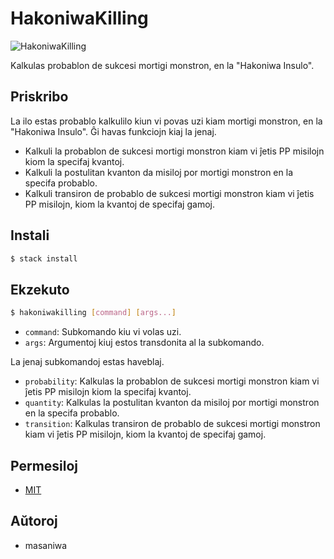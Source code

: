 HakoniwaKilling
===

![HakoniwaKilling](https://masaniwasdp.github.io/HakoniwaKilling/Screenshot.png)

Kalkulas probablon de sukcesi mortigi monstron, en la "Hakoniwa Insulo".

## Priskribo
La ilo estas probablo kalkulilo kiun vi povas uzi kiam mortigi monstron, en la "Hakoniwa Insulo".
Ĝi havas funkciojn kiaj la jenaj.

+ Kalkuli la probablon de sukcesi mortigi monstron kiam vi ĵetis PP misilojn kiom la specifaj kvantoj.
+ Kalkuli la postulitan kvanton da misiloj por mortigi monstron en la specifa probablo.
+ Kalkuli transiron de probablo de sukcesi mortigi monstron kiam vi ĵetis PP misilojn,
  kiom la kvantoj de specifaj gamoj.

## Instali

``` bash
$ stack install
```

## Ekzekuto

``` bash
$ hakoniwakilling [command] [args...]
```

+ `command`: Subkomando kiu vi volas uzi.
+ `args`: Argumentoj kiuj estos transdonita al la subkomando.

La jenaj subkomandoj estas haveblaj.

+ `probability`: Kalkulas la probablon de sukcesi mortigi monstron kiam vi ĵetis PP misilojn kiom la specifaj kvantoj.
+ `quantity`: Kalkulas la postulitan kvanton da misiloj por mortigi monstron en la specifa probablo.
+ `transition`: Kalkulas transiron de probablo de sukcesi mortigi monstron kiam vi ĵetis PP misilojn,
                kiom la kvantoj de specifaj gamoj.

## Permesiloj
+ [MIT](https://github.com/masaniwasdp/HakoniwaKilling/blob/master/LICENSE)

## Aŭtoroj
+ masaniwa

